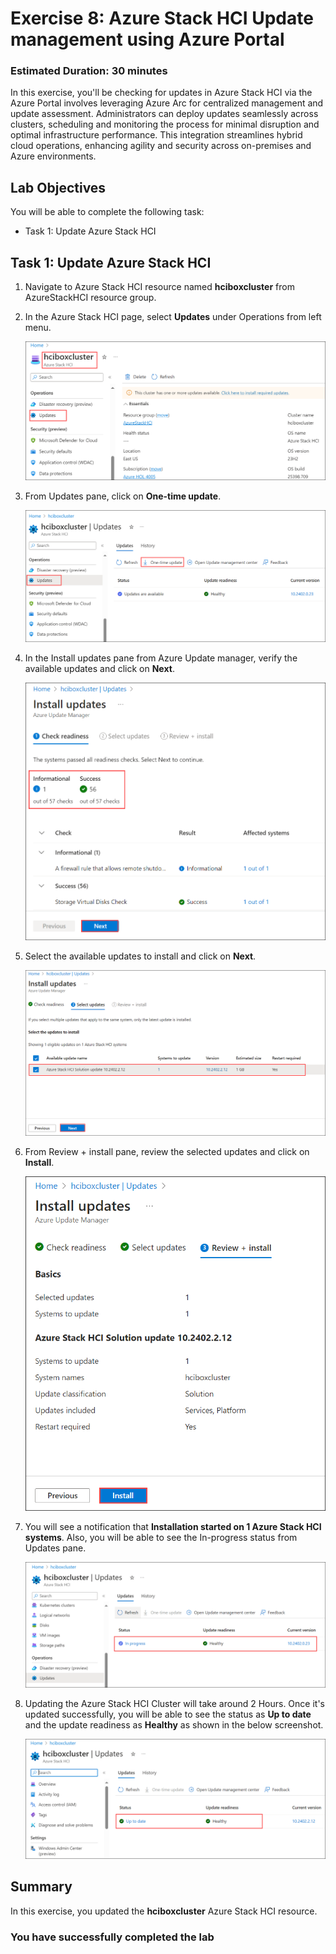 # Exercise 8: Azure Stack HCI Update management using Azure Portal  

### Estimated Duration: 30 minutes

In this exercise, you'll be checking for updates in Azure Stack HCI via the Azure Portal involves leveraging Azure Arc for centralized management and update assessment. Administrators can deploy updates seamlessly across clusters, scheduling and monitoring the process for minimal disruption and optimal infrastructure performance. This integration streamlines hybrid cloud operations, enhancing agility and security across on-premises and Azure environments.

## Lab Objectives

You will be able to complete the following task:

- Task 1: Update Azure Stack HCI

## Task 1: Update Azure Stack HCI  

1. Navigate to Azure Stack HCI resource named **hciboxcluster** from AzureStackHCI resource group.

2. In the Azure Stack HCI page, select **Updates** under Operations from left menu.

   ![](media/hci24-11.png)

3. From Updates pane, click on **One-time update**.

   ![](media/hci24-12.png)

4. In the Install updates pane from Azure Update manager, verify the available updates and click on **Next**.

   ![](media/hci24-13.png)
  
5. Select the available updates to install and click on **Next**.

   ![](media/hci24-14.png)

6. From Review + install pane, review the selected updates and click on **Install**.

   ![](media/hci24-15.png)

7. You will see a notification that **Installation started on 1 Azure Stack HCI systems**. Also, you will be able to see the In-progress status from Updates pane.

   ![](media/hci24-16.1.png)

8. Updating the Azure Stack HCI Cluster will take around 2 Hours. Once it's updated successfully, you will be able to see the status as **Up to date** and the update readiness as **Healthy** as shown in the below screenshot.

   ![](media/hci24-17.png)

## Summary

In this exercise, you updated the **hciboxcluster** Azure Stack HCI resource.

### You have successfully completed the lab
